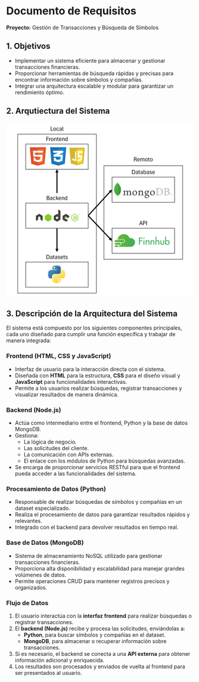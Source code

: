 # **Documento de Requisitos**

**Proyecto:** Gestión de Transacciones y Búsqueda de Símbolos

## 1\. Objetivos

- Implementar un sistema eficiente para almacenar y gestionar transacciones financieras.
- Proporcionar herramientas de búsqueda rápidas y precisas para encontrar información sobre símbolos y compañías.
- Integrar una arquitectura escalable y modular para garantizar un rendimiento óptimo.

## 2\. Arqutiectura del Sistema
![Arquitectura del Sistema](img/ShareFlow_Arquitectura.png)

## 3\. Descripción de la Arquitectura del Sistema

El sistema está compuesto por los siguientes componentes principales, cada uno diseñado para cumplir una función específica y trabajar de manera integrada:

### **Frontend (HTML, CSS y JavaScript)**

- Interfaz de usuario para la interacción directa con el sistema.
- Diseñada con **HTML** para la estructura, **CSS** para el diseño visual y **JavaScript** para funcionalidades interactivas.
- Permite a los usuarios realizar búsquedas, registrar transacciones y visualizar resultados de manera dinámica.

### **Backend (Node.js)**

- Actúa como intermediario entre el frontend, Python y la base de datos MongoDB.
- Gestiona:
  - La lógica de negocio.
  - Las solicitudes del cliente.
  - La comunicación con APIs externas.
  - El enlace con los módulos de Python para búsquedas avanzadas.
- Se encarga de proporcionar servicios RESTful para que el frontend pueda acceder a las funcionalidades del sistema.

### **Procesamiento de Datos (Python)**

- Responsable de realizar búsquedas de símbolos y compañías en un dataset especializado.
- Realiza el procesamiento de datos para garantizar resultados rápidos y relevantes.
- Integrado con el backend para devolver resultados en tiempo real.

### **Base de Datos (MongoDB)**

- Sistema de almacenamiento NoSQL utilizado para gestionar transacciones financieras.
- Proporciona alta disponibilidad y escalabilidad para manejar grandes volúmenes de datos.
- Permite operaciones CRUD para mantener registros precisos y organizados.

### **Flujo de Datos**

1. El usuario interactúa con la **interfaz frontend** para realizar búsquedas o registrar transacciones.
2. El **backend (Node.js)** recibe y procesa las solicitudes, enviándolas a:
   - **Python**, para buscar símbolos y compañías en el dataset.
   - **MongoDB**, para almacenar o recuperar información sobre transacciones.
3. Si es necesario, el backend se conecta a una **API externa** para obtener información adicional y enriquecida.
4. Los resultados son procesados y enviados de vuelta al frontend para ser presentados al usuario.
